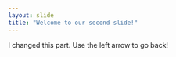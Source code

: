```yaml
---
layout: slide
title: "Welcome to our second slide!"
---
```

I changed this part.
Use the left arrow to go back!
